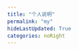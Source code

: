 ```yaml
---
title: "个人说明"
permalink: "my"
hideLastUpdated: True
categories: noRight
---
```


<template>
  <div>
    <main class="resume">
      <section id="introduction">
        <article class="resume-self" id="self">
          <viewer images="./img/ming.jpg">
            <img style="cursor:pointer;" class="logo" src="./img/ming.jpg">
          </viewer>
          <div class="title">朱昆鹏 Kunpeng Zhu（1998年）</div>
          <div class="description">
            <blockquote>🌈终身学习，学习终身</blockquote>
            <ul class="contact-list">
              <li class="contact-list-item"><a href="https://github.com/zhukunpenglinyutong">GitHub</a></li>
              <li class="contact-list-item"><a href="https://juejin.cn/user/2788017219055175">掘金</a></li>
            </ul>
          </div>
        </article>
      </section>
      <section id="education">
        <h1 class="title">教育经历</h1>
        <div class="sub">Education</div>
        <!-- <article class="resume-education" id="master"><img class="logo" src="./img/iit.png">
          <div class="title">伊利诺伊理工大学 Illinois Institute of Technology（申请中）</div>
          <div class="sub">计算机系计算机科学硕士 Computer Science (M.A.S.)</div>
          <div class="time">2023 - 2024</div>
          <div class="description">
            <p>美国伊利诺伊理工大学 2020 QS全美综合排第71名，预计拿到本科毕业证之后，申请此学校 M.A.S. 硕士</p>
          </div>
        </article> -->
        <article class="resume-education" id="bachelor"><img class="logo" src="./img/rm.png">
          <div class="title">中国人民大学（非统本科在读）</div>
          <div class="sub">计算机科学与技术 | 工学学士学位</div>
          <div class="time">2019 - 2022</div>
          <div class="description">
            <p>平均成绩：94/100，论文已过，英语已过，2022年3月拿到双证（学位证和学历证）</p>
          </div>
        </article>
        <article class="resume-education" id="bachelor"><img class="logo" src="./img/hbgy.png">
          <div class="title">河北工业职业技术学院（统招专科）</div>
          <div class="sub">计算机系 | 移动应用开发</div>
          <div class="time">2016 - 2019</div>
          <div class="description">
            <p>分数只过了二本线，最终选择报了这个专科学校（河北省内专科计算机第一名，超过我能报的二本院校的计算机水平，之前认为实力更重要，当然后来才发现学历是敲门砖 😢）</p>
            <p>学校在2020年10月升为本科，可见学校综合确实不错，符合当时的决定：放弃二本，选择学习技术，当然我后期也会为这个选择买单：1.报名非统本科，2.本科结束后，报名国外全日硕士（国家留服认证）补全学历短板</p>
            <p>在校期间的表现：担任班长，软件社团社长，校级学生会干部，获得河北省大数据比赛三等奖，省级优秀毕业生，河北省优秀志愿者，互联网+创新创业大赛河北省二等奖，三级（高级）职业资格证书</p>
          </div>
        </article>
      </section>
      <section id="work">
        <h1 class="title">工作</h1>
        <div class="sub">Work</div>
        <article class="resume-work" id="xitu"><img class="logo" src="./img/wb.png">
          <div class="title">H5开发工程师</div>
          <div class="sub"><a href="https://www.moqipobing.com/">玩吧</a></div>
          <div class="time">2019 - 至今</div>
          <div class="description">
            <p>负责日常业务开发，人员需求分配，团队协调，前端体系优化，产出效能工具等工作</p>
          </div>
        </article>
      </section>
        <article class="resume-work" id="xitu"><img class="logo" src="./img/zywl.png">
          <div class="title">web前端开发工程师（实习）</div>
          <div class="sub"><a href="https://baike.baidu.com/item/%E5%8C%97%E4%BA%AC%E6%99%BA%E9%9B%A8%E7%89%A9%E8%81%94%E7%A7%91%E6%8A%80%E6%9C%89%E9%99%90%E5%85%AC%E5%8F%B8/19882474?fr=aladdin">智雨物联</a></div>
          <div class="time">2018.10 - 2019.7</div>
          <div class="description">
            <p>主要负责物联网可视化平台搭建工作，前端技术选型，前端体系搭建工作</p>
          </div>
        </article>
    </main>
  </div>
</template>

<style lang="css" scoped>
/* BASIC */

:root {
    font-family: -apple-system, BlinkMacSystemFont, Helvetica, Arial, sans-serif;
    text-rendering: optimizeLegibility;
    -webkit-font-smoothing: antialiased;
}

*,
*:before,
*:after {
    -webkit-box-sizing: border-box;
    -moz-box-sizing: border-box;
    box-sizing: border-box;
    outline: none;
}

nav {
    position: fixed;
    top: 0;
    right: 0;
    padding: .2em .5em;
    z-index: 9;
    opacity: .5;
    transition: opacity .3s;
}

nav:hover {
    opacity: 1;
}

nav .meta {
    display: inline-block;
    padding: 0 .2em;
    font-size: .8em;
    cursor: pointer;
}

nav .meta.active {
    color: var(--primary-text);
}

.cover {
    position: fixed;
    width: 100vw;
    height: 100vh;
    background-color: var(--primary-text);
    z-index: 10;
    top: 0;
    left: 0;
    text-align: center;
    padding-top: 30vh;
    transition: all .3s;
}

.cover.done {
    opacity: 0;
    z-index: -1;
}

.cover blockquote {
    color: var(--primary-text);
    font-style: italic;
}


/* 
 * EN
 */


/* LAYOUT */

.en body {
    margin: 0;
    padding: 0;
}

.en main {
    width: 825px;
    max-width: 100%;
    margin: 2em auto;
    padding: 40px;
}


/* Typography */

.en a {
    color: #0070e0;
    text-decoration: none;
}


/* TIMELINE */

.en .social-link+.social-link {
    margin-left: 1em;
}

.en .timeline {}

.en .stories {
    list-style: none;
    padding-left: 0;
}

.en .stories .story {
    position: relative;
    margin: 3em 0;
}

.en .story.highlight:after {
    content: "⊙";
    position: absolute;
    left: -1.5em;
    top: -.25em;
    transition: all .3s;
}

.en .story.highlight:hover:after {
    color: #0070e0;
    transform: scale(1.5);
}

.en .story .date {
    font-size: .8em;
    color: var(--primary-text);
}

.en .story .content {
    color: var(--primary-text);
}


/* CONTENT */

.en .content {
    font-size: 16px;
    line-height: 1.5em;
}

.en .content strong {
    font-weight: bold;
}

.en .content img {
    max-width: 50%;
}

.en .content ul {
    list-style-type: disc;
    padding-left: 2em;
}

.en .content blockquote {
    position: relative;
    margin: 1em 0;
    padding-left: 1em;
    border-left: 2px solid #637282;
}


/* 
 * CN
 */


/* LAYOUT */

html.cn {
    height: 100%;
}

.cn body {
    margin: 0;
    padding: 0;
    height: 100%;
}

.cn main {
    position: relative;
    margin: 0;
    min-width: 100vw;
    padding-top: 5vh;
    padding-right: 1em;
    height: 80vh;
    writing-mode: vertical-rl;
    -webkit-writing-mode: vertical-rl;
}

.cn main a {
    border: 4px double var(--primary-text);
    border-radius: 2px;
    padding: .2rem 0;
    margin: .2rem 0;
}


/* Typography */

.cn a {
    text-decoration: none;
    color: var(--primary-text);
    transition: color .3s, border .3s;
}

.cn a:visited {
    color: var(--primary-text);
}

.cn a:hover,
.cn a:active {
    color: #007FFF;
    border-color: #007FFF;
}


/* TIMELINE */

.cn .timeline {}

.cn .stories {
    margin: 0;
    padding: 0;
    list-style: none;
}

.cn .stories .story {
    position: relative;
    margin: 1rem 1rem 0 3rem;
    padding-left: 1rem;
}

.cn .story.highlight:after {
    content: " ";
    position: absolute;
    top: -2rem;
    right: -1rem;
    width: 1rem;
    height: 1rem;
    border-radius: 50%;
    background-color: var(--primary-text);
    transition: background-color .3s, transform .3s;
    transform-origin: center center;
}

.cn .story.highlight:hover:after {
    background-color: #007FFF;
    transform: scale(1.3);
}

.cn .story .date {
    position: absolute;
    top: 0;
    right: -1.5rem;
    font-size: .6rem;
    font-weight: bold;
}

.cn .story .content {
    color: var(--primary-text);
}


/* CONTENT */

.cn .content::first-letter {
    color: #007FFF;
}

.cn .content p {
    line-height: 1.5rem;
}

.cn .content strong {
    font-weight: bold;
}

.cn .content img {
    max-height: 50%;
}

.cn .content ul {
    list-style: none;
    padding-left: 0;
    padding-top: 0;
}

.cn .content ul li {
    position: relative;
    margin: 0 .5rem;
    padding-top: 1rem;
}

.cn .content ul li:after {
    content: " ";
    position: absolute;
    top: 0;
    left: 0;
    right: 0;
    border-top: 2px solid #EAEAEA;
    transition: border .3s;
}

.cn .content ul li:hover:after {
    border-top-color: var(--primary-text);
}

.cn .content blockquote {
    position: relative;
    margin: 0;
    padding: 1.5rem .5rem;
    font-style: italic;
    background-image: linear-gradient(to bottom, #EAEAEA, rgba(255, 255, 255, 0) 20%);
}


/* COMMENTS */

.comments {
    display: block;
    position: fixed;
    cursor: pointer;
    bottom: 5vh;
    right: 10vw;
    animation: boat 10s infinite alternate;
}

@keyframes boat {
    0% {
        transform: translate3d(0, 0, 0);
    }
    30% {
        transform: translate3d(.3rem, -.5rem, 0);
    }
    70% {
        transform: translate3d(-.4rem, .2rem, 0);
    }
    100% {
        transform: translate3d(.2rem, -.7rem, 0);
    }
}


/* RESUME */

.resume {
    width: 825px;
    max-width: 100%;
    margin: 1em auto;
    padding: 40px;
    color: var(--primary-text);
}

.resume a {
    color: #0070e0;
    text-decoration: none;
}

.resume blockquote {
    font-family: serif;
    margin: 1em 0;
    padding-left: 1em;
    border-left: 2px solid #637282;
    font-style: italic;
}

.resume>section {
    margin: 4em 0;
}

.resume>section>article {
    margin: 2em 0;
}

.resume .title {
    font-weight: bold;
    color: var(--primary-text);
    margin-bottom: 0;
}

.resume .sub {
    font-size: 1em;
    color: var(--primary-text);
}

.resume .time {
    font-size: 1em;
    color: var(--primary-text);
}

.resume .title+.sub,
.resume .sub+.time {
    margin-top: .5em;
}

.resume .logo {
    max-width: 70px;
    float: left;
}

.resume .title,
.resume .sub,
.resume .time,
.resume .description {
    margin-left: 100px;
}

.resume .description {
    padding: .5em 0;
    font-size: .9em;
    line-height: 1.5em;
}

@media screen and (max-width: 600px) {
    .resume {
        padding: 20px;
    }
    .resume .logo {
        max-width: 50px;
    }
    .resume .title,
    .resume .sub,
    .resume .time,
    .resume .description {
        margin-left: 70px;
    }
}


/* RESUME SECTIONS */

.resume-self {}

.resume-self .contact-list {
    list-style: none;
    margin: 0;
    padding: 0;
}

.resume-self .contact-list-item {
    display: inline-block;
    margin-right: .5em;
}


/* COMMENTS BOX */

.comments-box {
    height: 100%;
    overflow-y: scroll;
    padding-top: 2em;
}

.comments-box .close {
    position: absolute;
    top: 2em;
    right: 2em;
    cursor: pointer;
}
</style>